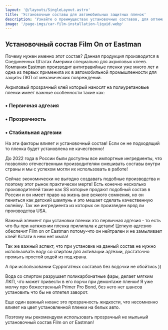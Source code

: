 ```yaml
---
layout: '@/layouts/SingleLayout.astro'
title: 'Установочные составы для автомобильных защитных пленок'
description: 'Узнайте о преимуществах установочных составов, для оптимальной адгезии автомобильных защитных пленок. Как обеспечить прозрачность и качество без необходимости использования спиртовых растворов.'
image: '/page-imgs/car-film-installation-liquid.webp'
---
```


## Установочный состав Film On от Eastman

Почему нужен именно этот состав? Данная продукция производится в Соединенных Штатах Америки специально для акриловых клеев. Компания Eastman производит антигравийные пленки уже много лет и одна из первых применила их в автомобильной промышленности для защиты ЛКП от механических повреждений.

Акриловый прозрачный клей который наносят на полиуретановые пленки имеет важные особенности такие как:

### <span>&#8226;</span> Первичная адгезия
### <span>&#8226;</span> Прозрачность
### <span>&#8226;</span> Стабильная адгезии

На эти факторы влияет и установочный состав! Если он не подходящий то пленка будет установлена не качественно!

До 2022 года в России были доступны все импортные ингредиенты, что позволяло отечественным производителям смешивать составы внутри страны и мы с успехом могли их использовать в работе!

Сейчас экономически не выгодно создавать подобные производства и поэтому этот рынок практически мертв! Есть конечно несколько производителей такие как SS которые продают подобный состав в России и он имеет право на жизнь вне всякого сомнения, но он пениться как детский шампунь и это мешает сделать качественную оклейку. Так же ингредиента из которых он произведен вряд ли производства USA. 

Важный элемент при установки пленки это первичная адгезия - то есть что бы при натяжении пленка прилипала к детали! Цепкую адгезию обеспечит Film on от Eastman потому-что он нейтрален и не замыливает клей! Кстати в нем нет мыла!

Так же важный аспект, что при установке на данный состав не нужно использовать воду со спиртом для активации адгезии, достаточно промыть простой водой из под крана.

А при использовании Суррогатных составов без водочки не обойтись )) 

Вода со спиртом разрушает поликарбонатные фары, делает мягким ЛКП, что может привести в его порчи при демонтаже пленки! Я уже молчу про божественный Primer Pro Bond, без него нет шансов установить что бы не отлетел заворот.

Еще один важный нюанс это прозрачность жидкости, что несомненно влияет на цвет установленной пленки на белых авто.

Поэтому мы рекомендуем иcпользовать прозрачный не мыльный установочный состав Film on от Eastman!